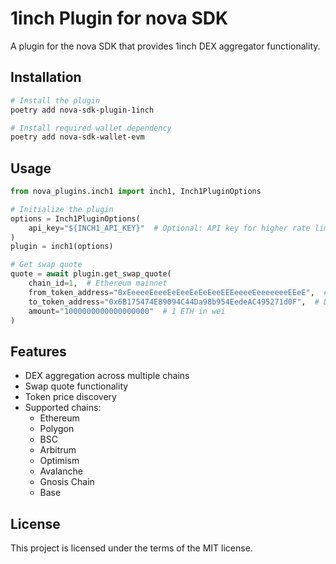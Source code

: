# 1inch Plugin for nova SDK

A plugin for the nova SDK that provides 1inch DEX aggregator functionality.

## Installation

```bash
# Install the plugin
poetry add nova-sdk-plugin-1inch

# Install required wallet dependency
poetry add nova-sdk-wallet-evm
```

## Usage

```python
from nova_plugins.inch1 import inch1, Inch1PluginOptions

# Initialize the plugin
options = Inch1PluginOptions(
    api_key="${INCH1_API_KEY}"  # Optional: API key for higher rate limits
)
plugin = inch1(options)

# Get swap quote
quote = await plugin.get_swap_quote(
    chain_id=1,  # Ethereum mainnet
    from_token_address="0xEeeeeEeeeEeEeeEeEeEeeEEEeeeeEeeeeeeeEEeE",  # ETH
    to_token_address="0x6B175474E89094C44Da98b954EedeAC495271d0F",  # DAI
    amount="1000000000000000000"  # 1 ETH in wei
)
```

## Features

- DEX aggregation across multiple chains
- Swap quote functionality
- Token price discovery
- Supported chains:
  - Ethereum
  - Polygon
  - BSC
  - Arbitrum
  - Optimism
  - Avalanche
  - Gnosis Chain
  - Base

## License

This project is licensed under the terms of the MIT license.
